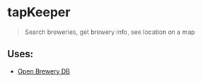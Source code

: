 # tapKeeper

> Search breweries, get brewery info, see location on a map

## Uses: 
- [Open Brewery DB](https://www.openbrewerydb.org/)